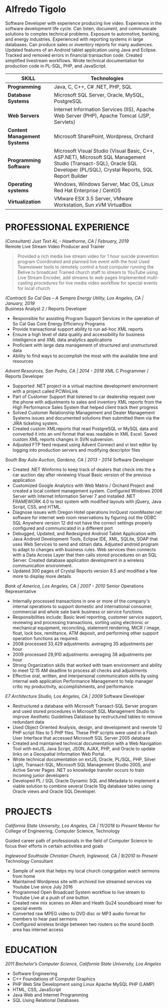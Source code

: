 # Alfredo Tigolo

Software Developer with experience producing live video. Experience in the software development life cycle. Can listen, document, and communicate solutions to complex technical problems. Exposure to automotive, banking, and energy industries. Experienced with reporting systems in large databases. Can produce sales or inventory reports for many audiences. Updated features of an Android tablet application using Java and Eclipse. Tracked and removed errors in financial transaction code. Created simplified livestream workflows. Wrote technical documentation for production code in PL-SQL, PHP, and JavaScript.

 | **SKILL** | Technologies |
 |----------------|------------------------------|
 | **Programming** | Java, C, C++, C# .NET, PHP, SQL |
 |**Database Systems** | Microsoft SQL Server, Oracle, MySQL, PostgreSQL |
 |**Web Servers** | Internet Information Services (IIS), Apache Web Server (PHP), Apache Tomcat (JSP, Servlets) |
 |**Content Management Systems** | Microsoft SharePoint, Wordpress, Orchard |
 |**Programming Software** | Microsoft Visual Studio (Visual Basic, C++, ASP.NET), Microsoft SQL Management Studio (Transact-SQL), Oracle SQL Developer (PL/SQL), Crystal Reports, SQL Report Builder |
 |**Operating systems** | Windows, Windows Server, Mac OS, Linux Red Hat Enterprise / CentOS |
 |**Virtualization** | VMware ESX 3.5 Server, VMware Workstation, Sun xVM VirtualBox |


# PROFESSIONAL EXPERIENCE

_(Consultant) Just Text AL - Hawthorne, CA | February, 2019_  
Remote Live Stream Video Producer and Trainer

> Provided a rich media live stream video for 1 hour suicide prevention program
> Coordinated and planned live event with the host
> Used Teamviewer tools to remotely control a host computer running the Belive.tv broadcast
> Trained church staff to stream to YouTube using Live Stream Encoder, add streams to web pages
> Implemented multi-casting procedures for live media video workflow for special events for local church
 
_(Contract) So Cal Gas – A Sempra Energy Utility, Los Angeles, CA | January, 2019_  
Business Analyst 2 / Reports Developer
 
* Responsible for assisting Program Support Services in the operation of So Cal Gas Core Energy Efficiency Programs
* Provide transactional support ability to run ad-hoc XML reports
* Ensure a high level of data quality and accessibility for business intelligence and XML data analytics applications
* Proficient with large data management of structured and unstructured data
* Ability to find ways to accomplish the most with the available time and resources

_Advent Resources, San Pedro, CA | 2014 - 2018_
XML C Programmer / Reports Developer

* Supported .NET project in a virtual machine development environment with a project called PCWinLink
* Part of Customer Support that listened to car dealership request over the phone with adjustments to sales and inventory XML reports from the High Performance Sales System that helped client track their progress
* Solved Customer Relationship Management and Dealer Management Systems issues and documented solutions then submitted them via the JIRA ticketing system.
* Created custom XMLreports that read PostgreSQL or MySQL data and converted it into an xml format that was readable in XML Excel. Saved custom XML reports changes in SVN subversion.
* Adjusted FTP feed request using Advent Connect and vi text editor by logging into production servers and modifying descriptor files

_South Bay Auto Auction, Gardena, CA | 2013 - 2014_
Software Developer

* Created .NET Winforms to keep track of dealers that check into the a car auction day after reviewing Visual Basic version of the previous application
* Customized Google Analytics with Web Matrix / Orchard Project and created a local content management system. Configured Windows 2008 Server with Internet Information Server 7 and installed .NET FRAMEWORK 4.0 to test system with modified layouts with jQuery, Java Script, CSS, and HTML.
* Diagnose issues with Oregon Hotel operations InnQuest roomMaster.net software for internet web room reservations by figuring out the ODBC SQL Anywhere version 12 did not have the correct settings properly configured and communicated in a different port
* Debugged, Updated, and Redesigned Android Tablet Application with Java Android Development Tools, Eclipse IDE, XML, SQLite, SOAP that uses Web Services to send and obtain data.  Adjusted android program to adapt to changes with business rules.  Web services then connects with a Data Access Layer that then calls stored procedures on an SQL Server.  Created database application development in a wireless communication environment.
* Updated 300 pages of Crystal Reports version 8.5 and modified a few more to display more details

_Bank of America, Los Angeles, CA | 2007 - 2010_
Senior Operations Representative

* Internally processed transactions in one or more of the company's internal operations to support domestic and international consumer, commercial and whole sale bank business or service functions.
* Responsibilities include: Basic level reporting, customer service support, reviewing and processing transactions, sorting using electronic or mechanical equipment, reconciling, statement rendering, MICR / image, float, lock box, remittance, ATM deposit, and performing other support operation functions as required.
* 2008 processed 33,429 adjustments: averaging 35 adjustments per hour
* 2009 processed 29,910 adjustments: averaging 38 adjustments per hour
* Strong Organization skills that worked with team environment and ability to meet 12:15 AM deadline to process all checks and adjustments
* Effective oral, written, and interpersonal communication skills by using internal web application Performance Management to help manager critic my productivity, accomplishments, and performance.

_E7 Architecture Studio, Los Angeles, CA | 2009_
Software Developer

* Restructured a database with Microsoft Transact-SQL Server program and used stored procedures in Microsoft SQL Management Studio to improve Aesthetic Guidelines Database by restructured tables to remove redundant data
* Used Object Oriented Analysis, design, and development and rewrote 12 PHP script files to 5 PHP files.  These PHP scripts were used in a Flash User Interface that accessed Microsoft SQL Server 2005 database 
* Created and maintained technical documentation with a Web Navigation Tool with extJS, Java Script, JSON, AJAX, PHP, and Oracle to update links on a Geospatial Information Web Portal.
* Wrote technical documentation on extJS, Oracle, PL/SQL, PHP, Silver Light, Transact-SQL, Microsoft SQL Management Studio 2005, and Active Server Pages .NET so knowledge transfer occurs to train incoming junior developers
* Developed PL / SQL Oracle Dynamic SQL and Metadata to implement a viable solution to combine several Oracle 10g database tables using Oracle views and Oracle SQL Developer.

# PROJECTS

_California State University, Los Angeles, CA | 11/2018 to Present_
Mentor for College of Engineering, Computer Science, Technology

Guided career path of professionals in the field of Computer Science to focus their efforts in certain activities and goals

_Inglewood Southside Christian Church, Inglewood, CA | 9/2010 to Present_
Technology Consultant

* Sample of work that helps my local church congrgation watch sermons from home
* Maintained Wordpress site with archived live streamed services via Youtube Live since July 2016
* Programmed Open Broadcast System workflow to live stream to Youtube Live at a push of one button
* Created new mix scenes on Allen and Heath Qu24 soundboard mixer for special events
* Converted raw MPEG video to DVD disc or MP3 audio format for members to hear past sermons
* Configured wireless bridge between two routers so the sound booth area has internet access





# EDUCATION

_2011 Bachelor’s Computer Science, California State University, Los Angeles_

* Software Engineering
* C++ Foundations of Computer Graphics
* PHP Web Site Development using Linux Apache MySQL PHP (LAMP)
* HTML, CSS, JavaScript
* Java Web and Internet Programming
* SQL Using Relational Databases




